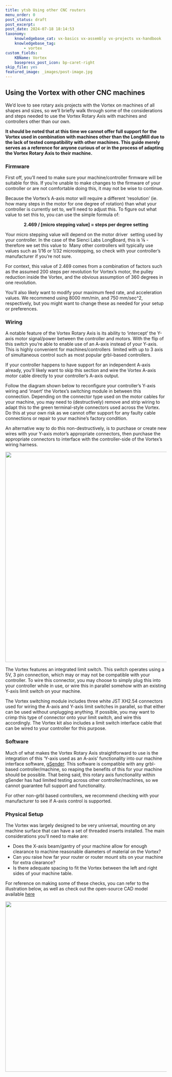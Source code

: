```yaml
---
title: ytsb Using other CNC routers
menu_order: 0
post_status: draft
post_excerpt: 
post_date: 2024-07-18 18:14:53
taxonomy:
    knowledgebase_cat: vx-basics vx-assembly vx-projects vx-handbook
    knowledgebase_tag:
        - vortex
custom_fields:
    KBName: Vortex
    basepress_post_icon: bp-caret-right
skip_file: yes
featured_image: _images/post-image.jpg
---
```


## Using the Vortex with other CNC machines

We’d love to see rotary axis projects with the Vortex on machines of all shapes and sizes, so we’ll briefly walk through some of the considerations and steps needed to use the Vortex Rotary Axis with machines and controllers other than our own.

<b>It should be noted that at this time we cannot offer full support for the Vortex used in combination with machines other than the LongMill due to the lack of tested compatibility with other machines. This guide merely serves as a reference for anyone curious of or in the process of adapting the Vortex Rotary Axis to their machine.</b>

### Firmware

First off, you’ll need to make sure your machine/controller firmware will be suitable for this. If you’re unable to make changes to the firmware of your controller or are not comfortable doing this, it may not be wise to continue.

Because the Vortex’s A-axis motor will require a different ‘resolution’ (ie. how many steps in the motor for one degree of rotation) than what your controller is currently set to, we’ll need to adjust this. To figure out what value to set this to, you can use the simple formula of:

<p style="text-align: center;"><b>2.469 / [micro stepping value] = steps per degree setting</b></p>

Your micro stepping value will depend on the motor driver  setting used by your controller. In the case of the Sienci Labs LongBoard, this is ⅛ - therefore we set this value to  Many other controllers will typically use values such as 1/16 or 1/32 microstepping, so check with your controller’s manufacturer if you’re not sure.

For context, this value of 2.469 comes from a combination of factors such as the assumed 200 steps per revolution for Vortex’s motor, the pulley reduction inside the Vortex, and the obvious assumption of 360 degrees in one revolution.

You’ll also likely want to modify your maximum feed rate, and acceleration values. We recommend using 8000 mm/min, and 750 mm/sec^2, respectively, but you might want to change these as needed for your setup or preferences.

### Wiring

A notable feature of the Vortex Rotary Axis is its ability to ‘intercept’ the Y-axis motor signal/power between the controller and motors. With the flip of this switch you’re able to enable use of an A-axis instead of your Y-axis. This is highly convenient for machines/controllers  limited with up to 3 axis of simultaneous control such as most popular grbl-based controllers.

If your controller happens to have support for an independent A-axis already, you’ll likely want to skip this section and wire the Vortex A-axis motor cable directly to your controller’s A-axis output.

Follow the diagram shown below to reconfigure your controller’s Y-axis wiring and ‘insert’ the Vortex’s switching module in between this connection. Depending on the connector type used on the motor cables for your machine, you may need to (destructively) remove and strip wiring to adapt this to the green terminal-style connectors used across the Vortex. Do this at your own risk as we cannot offer support for any faulty cable connections or repair to your machine’s factory condition.

An alternative way to do this non-destructively, is to purchase or create new wires with your Y-axis motor’s appropriate connectors, then purchase the appropriate connectors to interface with the controller-side of the Vortex’s wiring harness.

<img class="aligncenter size-medium wp-image-5980" src="https://resources.sienci.com/wp-content/uploads/2023/10/Custom-Wiring-Illustration-850x657.png" alt="" width="850" height="657" />

The Vortex features an integrated limit switch. This switch operates using a 5V, 3 pin connection, which may or may not be compatible with your controller. To wire this connector, you may choose to simply plug this into your controller while in use, or wire this in parallel somehow with an existing Y-axis limit switch on your machine.

The Vortex switching module includes three white JST XH2.54 connectors used for wiring the A-axis and Y-axis limit switches in parallel, so that either can be used without unplugging anything. If possible, you may want to crimp this type of connector onto your limit switch, and wire this accordingly. The Vortex kit also includes a limit switch interface cable that can be wired to your controller for this purpose.

### Software

Much of what makes the Vortex Rotary Axis straightforward to use is the integration of this ‘Y-axis used as an A-axis’ functionality into our machine interface software, <a href="https://sienci.com/gSender/">gSender</a>. This software is compatible with any grbl-based controller/machine, so reaping the benefits of this for your machine should be possible. That being said, this rotary axis functionality within gSender has had limited testing across other controller/machines, so we cannot guarantee full support and functionality.

For other non-grbl based controllers, we recommend checking with your manufacturer to see if A-axis control is supported.

### Physical Setup

The Vortex was largely designed to be very universal, mounting on any machine surface that can have a set of threaded inserts installed. The main considerations you’ll need to make are:

- Does the X-axis beam/gantry of your machine allow for enough clearance to machine reasonable diameters of material on the Vortex?
- Can you raise how far your router or router mount sits on your machine for extra clearance?
- Is there adequate spacing to fit the Vortex between the left and right sides of your machine table.

For reference on making some of these checks, you can refer to the illustration below, as well as check out the open-source CAD model available <a href="https://resources.sienci.com/view/lmk2-open-source/#other-add-ons">here</a>

<img class="aligncenter size-medium wp-image-5706" src="https://resources.sienci.com/wp-content/uploads/2023/08/Table-Steup-Step-0-1-850x532.jpg" alt="" width="850" height="532" />
